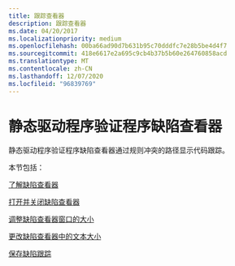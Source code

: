 ```yaml
---
title: 跟踪查看器
description: 跟踪查看器
ms.date: 04/20/2017
ms.localizationpriority: medium
ms.openlocfilehash: 00ba66ad90d7b631b95c70dddfc7e28b5be4d4f7
ms.sourcegitcommit: 418e6617e2a695c9cb4b37b5b60e264760858acd
ms.translationtype: MT
ms.contentlocale: zh-CN
ms.lasthandoff: 12/07/2020
ms.locfileid: "96839769"
---
```

# <a name="static-driver-verifier-defect-viewer"></a>静态驱动程序验证程序缺陷查看器

静态驱动程序验证程序缺陷查看器通过规则冲突的路径显示代码跟踪。

本节包括：

[了解缺陷查看器](understanding-the-defect-viewer.md)

[打开并关闭缺陷查看器](opening-and-closing-the-defect-viewer.md)

[调整缺陷查看器窗口的大小](resizing-the-defect-viewer-windows.md)

[更改缺陷查看器中的文本大小](changing-the-text-size-in-the-defect-viewer.md)

[保存缺陷跟踪](saving-defect-traces.md)

 
